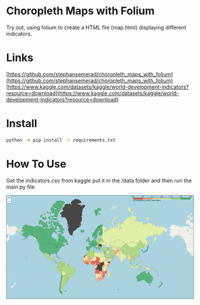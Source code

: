 # Choropleth Maps with Folium

Try out, using folium to create a HTML file (map.html) displaying different indicators.

# Links

[https://github.com/stephansemerad/choropleth_maps_with_folium](https://github.com/stephansemerad/choropleth_maps_with_folium) <br>
[https://www.kaggle.com/datasets/kaggle/world-development-indicators?resource=download](https://www.kaggle.com/datasets/kaggle/world-development-indicators?resource=download)

# Install

```bash
python -m pip install -r requirements.txt
```

# How To Use

Get the indicators.csv from kaggle put it in the /data folder and then run the main.py file

![](https://github.com/stephansemerad/choropleth_maps_with_folium/raw/main/imgs/img.png)
